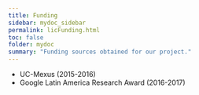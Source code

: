 ```yaml
---
title: Funding
sidebar: mydoc_sidebar
permalink: licFunding.html
toc: false
folder: mydoc
summary: "Funding sources obtained for our project."
---
```


* UC-Mexus (2015-2016)
* Google Latin America Research Award (2016-2017)